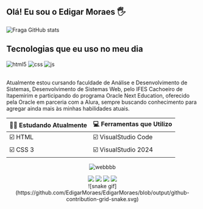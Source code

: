 
## Olá! Eu sou o Edigar Moraes 🖐️

![Fraga GitHub stats](https://github-readme-stats.vercel.app/api?username=EdigarMoraes&show_icons=true&theme=dracula&count_private=true)


## Tecnologias que eu uso no meu dia

<div style="display: inline_block">
  <img align="center" alt="html5" src="https://img.shields.io/badge/HTML5-E34F26?style=for-the-badge&logo=html5&logoColor=white" />
  <img align="center" alt="css" src="https://img.shields.io/badge/CSS3-1572B6?style=for-the-badge&logo=css3&logoColor=white" />
  <img align="center" alt="js" src="https://img.shields.io/badge/JavaScript-F7DF1E?style=for-the-badge&logo=javascript&logoColor=black" />
   
</div><br/>

Atualmente estou cursando faculdade de Análise e Desenvolvimento de Sistemas, Desenvolvimento de Sistemas Web, pelo IFES Cachoeiro de Itapemirim e participando do programa Oracle Next Education, oferecido pela Oracle em parceria com a Alura, sempre buscando conhecimento para agregar ainda mais às minhas habilidades atuais.

<div align="center">

👨‍💻 Estudando Atualmente   | 💻 Ferramentas que Utilizo
--------- | ------
☑️ HTML   | ☑️ VisualStudio Code
☑️ CSS 3  | ☑️ VisualStudio 2024
 

![webbbb](https://user-images.githubusercontent.com/113651285/224567923-18b8fec7-081a-442b-af56-80589f0f43e9.gif)
  <div> 
  <a href="https://wa.me/5527997694185" target="_blank"><img src="https://img.shields.io/badge/WhatsApp-25D366?style=for-the-badge&logo=whatsapp&logoColor=white" target="_blank"></a> 
  <a href="https://www.linkedin.com/in/EdigarMoraes" target="_blank"><img src="https://img.shields.io/badge/-LinkedIn-%230077B5?style=for-the-badge&logo=linkedin&logoColor=white" target="_blank"></a> 
  <a href="https://instagram.com/edigar_c_moraes" target="_blank"><img src="https://img.shields.io/badge/-Instagram-%23E4405F?style=for-the-badge&logo=instagram&logoColor=white" target="_blank"></a>
   <a href = "mailto:edigar.ti.moraes@gmail.com"><img src="https://img.shields.io/badge/-Gmail-%23333?style=for-the-badge&logo=gmail&logoColor=white" target="_blank"></a> 
</div>
![snake gif](https://github.com/EdigarMoraes/EdigarMoraes/blob/output/github-contribution-grid-snake.svg)
